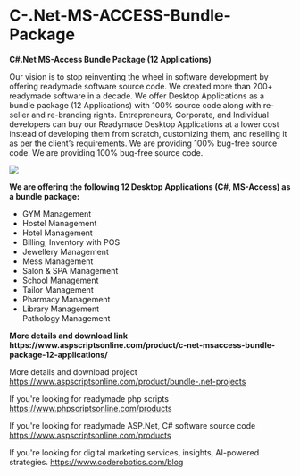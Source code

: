 # C-.Net-MS-ACCESS-Bundle-Package
<b>C#.Net MS-Access Bundle Package (12 Applications)</b>

Our vision is to stop reinventing the wheel in software development by offering readymade software source code. We created more than 200+ readymade software in a decade. We offer Desktop Applications as a bundle package (12 Applications) with 100% source code along with re-seller and re-branding rights. Entrepreneurs, Corporate, and Individual developers can buy our Readymade Desktop Applications at a lower cost instead of developing them from scratch, customizing them, and reselling it as per the client’s requirements. We are providing 100% bug-free source code. We are providing 100% bug-free source code.

<img src="https://www.aspscriptsonline.com/frontend/assets/templates/reseller-bundle-dotnet-projects.jpg">

<b>We are offering the following 12 Desktop Applications (C#, MS-Access) as a bundle package:</b>

<ul>
<li>GYM Management</li>
<li>Hostel Management</li>
<li>Hotel Management</li>
<li>Billing, Inventory with POS</li>
<li>Jewellery Management</li>
<li>Mess Management</li>
<li>Salon & SPA Management</li>
<li>School Management</li>
<li>Tailor Management</li>
<li>Pharmacy Management</li>
<li>Library Management</li>
Pathology Management</li>
</ul>
<b>More details and download link</b><br>
<b>https://www.aspscriptsonline.com/product/c-net-msaccess-bundle-package-12-applications/</b>

More details and download project
https://www.aspscriptsonline.com/product/bundle-.net-projects

If you're looking for readymade php scripts
https://www.phpscriptsonline.com/products

If you're looking for readymade ASP.Net, C# software source code
https://www.aspscriptsonline.com/products

If you're looking for digital marketing services, insights, AI-powered strategies.
https://www.coderobotics.com/blog


